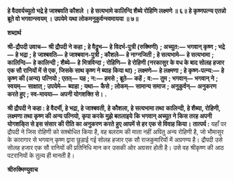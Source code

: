**हे वैदवर्यच्युतो भद्रे हे जाश्बवति कौशले ।** **हे सत्यभामे कालिन्दि शैब्ये रोहिणि लक्ष्मणे ॥ ६॥** **हे कृष्णपत्न्य एतन्नो ब्रूते वो भगवान्स्वयम् ।** **उपयेमे यथा लोकमनुकुर्वन्स्वमायया ॥ ७॥** 

**शब्दार्थ** 

**श्री-द्रौपदी उवाच—** **श्री द्रौपदी ने कहा** **; हे वैदॢभ—** **हे विदर्भ-पुत्री (रुक्मिणी)** **; अच्युत:—** **भगवान् कृष्ण** **; भद्रे—** **हे भद्रा** **; हे** **जाश्बवति—** **हे जाश्बवान-पुत्री** **; कौशले—** **हे नाग्नजिती** **; हे सत्यभामे—** **हे सत्यभामा** **; कालिन्दि—** **हे कालिन्दी** **; शैब्ये—** **हे** **मित्रविन्दा** **; रोहिणि—** **हे रोहिणी (नरकासुर के वध के बाद सोलह हजार एक सौ रानियों में से एक, जिसके साथ कृष्ण ने ब्याह** **किया था)** **; लक्ष्मणे—** **हे लक्ष्मणा** **; हे कृष्ण-पत्न्य:—** **हे कृष्ण की (अन्य) पत्नियो** **; एतत्—** **यह** **; न:—** **हमसे** **; ब्रूते—** **कहें** **;** **व:—** **तुम** **; भगवान्—** **भगवान् ने** **; स्वयम्—** **साक्षात्** **; उपयेमे—** **ब्याहा** **; यथा—** **कैसे** **; लोकम्—** **सामान्य समाज** **; अनुकुर्वन्—** **अनुकरण करते हुए** **; स्व-मायया—** **अपनी योगशक्ति से।** **.** 

**श्री द्रौपदी ने कहा : हे वैदर्भी, हे भद्रा, हे जाश्बवती, हे कौशला, हे सत्यभामा तथा** **कालिन्दी, हे शैब्या, रोहिणी, लक्ष्मणा तथा कृष्ण की अन्य पत्नियो, कृपा करके मुझे बतलाइये** **कि भगवान् अच्युत ने किस तरह अपनी योगशकि्त से इस संसार की रीति का अनुकरण करते** **हुए आपमें से हर एक से विवाह किया।** **तात्पर्य :** यहाँ पर द्रौपदी ने जिस रोहिणी को सश्बोधित किया है, वह बलराम की माता नहीं अपितु अन्य रोहिणी है, जो भौमासुर के कारागार से भगवान् कृष्ण द्वारा छुड़ाई गई सोलह हजार एक सौ राजकुमारियों में अग्रगण्य है। द्रौपदी उसे सोलह हजार एक सौ रानियों की प्रतिनिधि मान कर उसकी ओर अग्रसर होती है। उसे वह श्रीकृष्ण की आठ पटरानियों के तुल्य ही मानती है।  

**श्रीरुक्मिण्युवाच** 